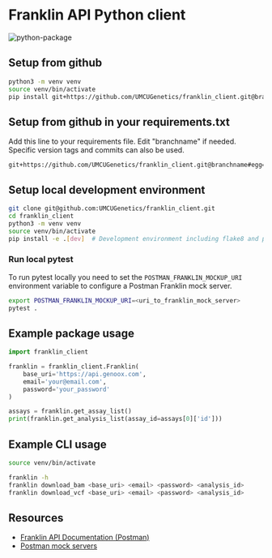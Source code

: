 # Franklin API Python client

![python-package](https://github.com/UMCUGenetics/franklin_client/actions/workflows/python-package.yml/badge.svg)

## Setup from github

```bash
python3 -m venv venv
source venv/bin/activate
pip install git+https://github.com/UMCUGenetics/franklin_client.git@branchname
```

## Setup from github in your requirements.txt

Add this line to your requirements file. Edit "branchname" if needed. Specific version tags and commits can also be used.

```
git+https://github.com/UMCUGenetics/franklin_client.git@branchname#egg=franklin_client
```

## Setup local development environment

```bash
git clone git@github.com:UMCUGenetics/franklin_client.git
cd franklin_client
python3 -m venv venv
source venv/bin/activate
pip install -e .[dev]  # Development environment including flake8 and pytest
```

### Run local pytest

To run pytest locally you need to set the `POSTMAN_FRANKLIN_MOCKUP_URI` environment variable to configure a Postman Franklin mock server.

```bash
export POSTMAN_FRANKLIN_MOCKUP_URI=<uri_to_franklin_mock_server>
pytest .
```

## Example package usage

```python
import franklin_client

franklin = franklin_client.Franklin(
    base_uri='https://api.genoox.com',
    email='your@email.com',
    password='your_password'
)

assays = franklin.get_assay_list()
print(franklin.get_analysis_list(assay_id=assays[0]['id']))
```

## Example CLI usage

```bash
source venv/bin/activate

franklin -h
franklin download_bam <base_uri> <email> <password> <analysis_id>
franklin download_vcf <base_uri> <email> <password> <analysis_id>
```

## Resources

- [Franklin API Documentation (Postman)](https://www.postman.com/genoox-ps/)
- [Postman mock servers](https://learning.postman.com/docs/designing-and-developing-your-api/mocking-data/setting-up-mock/)
